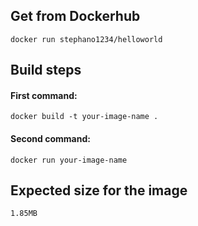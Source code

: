 ## Get from Dockerhub
```
docker run stephano1234/helloworld
```
## Build steps
#### First command:
```
docker build -t your-image-name .
```
#### Second command:
```
docker run your-image-name
```
## Expected size for the image
```
1.85MB
```